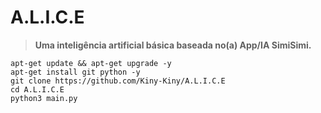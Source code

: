 # A.L.I.C.E

> **Uma inteligência artificial básica baseada no(a) App/IA SimiSimi.**

```
apt-get update && apt-get upgrade -y
apt-get install git python -y
git clone https://github.com/Kiny-Kiny/A.L.I.C.E
cd A.L.I.C.E
python3 main.py
```
